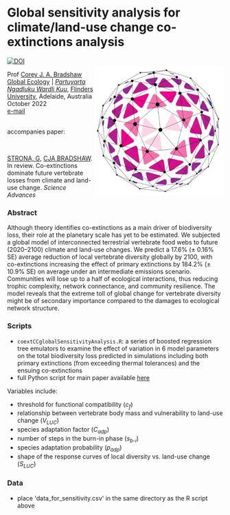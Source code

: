 # Global sensitivity analysis for climate/land-use change co-extinctions analysis
<a href="https://doi.org/10.5281/zenodo.7255957"><img src="https://zenodo.org/badge/558146442.svg" alt="DOI"></a>
<img align="right" src="network.png" alt="network icon" width="300" style="margin-top: 20px">

Prof <a href="https://globalecologyflinders.com/people/#DIRECTOR">Corey J. A. Bradshaw</a> <br>
<a href="http://globalecologyflinders.com" target="_blank">Global Ecology</a> | <em><a href="https://globalecologyflinders.com/partuyarta-ngadluku-wardli-kuu/" target="_blank">Partuyarta Ngadluku Wardli Kuu</a></em>, <a href="http://flinders.edu.au" target="_blank">Flinders University</a>, Adelaide, Australia <br>
October 2022 <br>
<a href=mailto:corey.bradshaw@flinders.edu.au>e-mail</a> <br>
<br>

accompanies paper:

<br>

<a href="https://www.researchgate.net/profile/Giovanni-Strona">STRONA, G</a>, <a href="https://globalecologyflinders.com/people/#DIRECTOR">CJA BRADSHAW</a>. In review. Co-extinctions dominate future vertebrate losses from climate and land-use change. <em>Science Advances</em>

### Abstract
Although theory identifies co-extinctions as a main driver of biodiversity loss, their role at the planetary scale has yet to be estimated. We subjected a global model of interconnected terrestrial vertebrate food webs to future (2020–2100) climate and land-use changes. We predict a 17.6% (± 0.16% SE) average reduction of local vertebrate diversity globally by 2100, with co-extinctions increasing the effect of primary extinctions by 184.2% (± 10.9% SE) on average under an intermediate emissions scenario. Communities will lose up to a half of ecological interactions, thus reducing trophic complexity, network connectance, and community resilience. The model reveals that the extreme toll of global change for vertebrate diversity might be of secondary importance compared to the damages to ecological network structure. 

### Scripts

- <code>coextCCglobalSensitivityAnalysis.R</code>: a series of boosted regression tree emulators to examine the effect of variation in 6 model parameters on the total biodiversity loss predicted in simulations including both primary extinctions (from exceeding thermal tolerances) and the ensuing co-extinctions
- full Python script for main paper available <a href="https://github.com/cjabradshaw/global_coextinctions">here</a>

Variables include:

- threshold for functional compatibility (<em>c<sub>f</sub></em>)
- relationship between vertebrate body mass and vulnerability to land-use change (<em>V<sub>LUC</sub></em>)
- species adaptation factor (<em>C<sub>adp</sub></em>)
- number of steps in the burn-in phase (<em>s<sub>b-i</sub></em>)
- species adaptation probability (<em>p<sub>adp</sub></em>)
- shape of the response curves of local diversity vs. land-use change (<em>S<sub>LUC</sub></em>)

### Data

- place 'data_for_sensitivity.csv' in the same directory as the R script above
